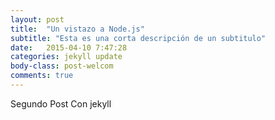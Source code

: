 ```yaml
---
layout: post
title:  "Un vistazo a Node.js"
subtitle: "Esta es una corta descripción de un subtitulo"
date:   2015-04-10 7:47:28
categories: jekyll update
body-class: post-welcom
comments: true
---
```


Segundo Post Con jekyll